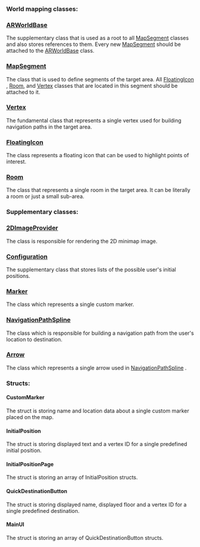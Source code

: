 ### World mapping classes:

### [ARWorldBase](https://github.com/nesseratious/AR-Navigation/blob/master/API/ARWorldBase.md) 
 
The supplementary class that is used as a root to all [MapSegment](https://github.com/nesseratious/AR-Navigation/blob/master/API/MapSegment.md) classes and also stores references to them. Every new [MapSegment](https://github.com/nesseratious/AR-Navigation/blob/master/API/MapSegment.md) should be attached to the [ARWorldBase](https://github.com/nesseratious/AR-Navigation/blob/master/API/ARWorldBase.md) class.

### [MapSegment](https://github.com/nesseratious/AR-Navigation/blob/master/API/MapSegment.md) 

The class that is used to define segments of the target area. All [FloatingIcon](https://github.com/nesseratious/AR-Navigation/blob/master/API/FloatingIcon.md) , [Room](https://github.com/nesseratious/AR-Navigation/blob/master/API/Room.md), and [Vertex](https://github.com/nesseratious/AR-Navigation/blob/master/API/Vetrex.md) classes that are located in this segment should be attached to it.
  
### [Vertex](https://github.com/nesseratious/AR-Navigation/blob/master/API/Vetrex.md) 

The fundamental class that represents a single vertex used for building navigation paths in the target area.

### [FloatingIcon](https://github.com/nesseratious/AR-Navigation/blob/master/API/FloatingIcon.md) 

The class represents a floating icon that can be used to highlight points of interest.

### [Room](https://github.com/nesseratious/AR-Navigation/blob/master/API/Room.md) 

The class that represents a single room in the target area. It can be literally a room or just a small sub-area.
  
  
  
### Supplementary classes:
   
### [2DImageProvider](https://github.com/nesseratious/AR-Navigation/blob/master/API/2DImageProvider.md) 
    
The class is responsible for rendering the 2D minimap image.
    
### [Configuration](https://github.com/nesseratious/AR-Navigation/blob/master/API/Configuration.md) 

The supplementary class that stores lists of the possible user's initial positions.
    
### [Marker](https://github.com/nesseratious/AR-Navigation/blob/master/API/Marker.md) 

The class which represents a single custom marker.

### [NavigationPathSpline](https://github.com/nesseratious/AR-Navigation/blob/master/API/NavigationPathSpline.md) 

The class which is responsible for building a navigation path from the user's location to destination.

### [Arrow](https://github.com/nesseratious/AR-Navigation/blob/master/API/Arrow.md) 

The class which represents a single arrow used in [NavigationPathSpline](https://github.com/nesseratious/AR-Navigation/blob/master/API/NavigationPathSpline.md) .



### Structs:

#### CustomMarker
The struct is storing name and location data about a single custom marker placed on the map.

#### InitialPosition
The struct is storing displayed text and a vertex ID for a single predefined initial position.

#### InitialPositionPage
The struct is storing an array of InitialPosition structs.

#### QuickDestinationButton
The struct is storing displayed name, displayed floor and a vertex ID for a single predefined destination.

#### MainUI
The struct is storing an array of QuickDestinationButton structs.
